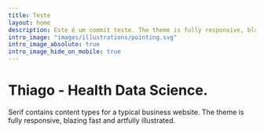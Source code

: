 ```yaml
---
title: Teste
layout: home
description: Este é um commit teste. The theme is fully responsive, blazing fast and artfully illustrated.
intro_image: "images/illustrations/pointing.svg"
intro_image_absolute: true
intro_image_hide_on_mobile: true
---
```


# Thiago - Health Data Science.

Serif contains content types for a typical business website. The theme is fully responsive, blazing fast and artfully illustrated.
